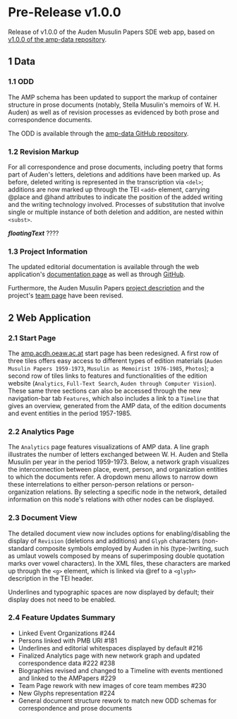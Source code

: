 # Pre-Release v1.0.0 

Release of v1.0.0 of the Auden Musulin Papers SDE web app, based on [v1.0.0 of the amp-data repository](https://github.com/Auden-Musulin-Papers/amp-data).

## 1 Data

### 1.1 ODD

The AMP schema has been updated to support the markup of container structure in prose documents (notably, Stella Musulin's memoirs of W. H. Auden) as well as of revision processes as evidenced by both prose and correspondence documents.

The ODD is available through the [amp-data GitHub repository](https://github.com/Auden-Musulin-Papers/amp-data/).

### 1.2 Revision Markup

For all correspondence and prose documents, including poetry that forms part of Auden's letters, deletions and additions have been marked up. As before, deleted writing is represented in the transcription via `<del>`; additions are now marked up through the TEI `<add>` element, carrying @place and @hand attributes to indicate the position of the added writing and the writing technology involved. Processes of substitution that involve single or multiple instance of both deletion and addition, are nested within `<subst>`.

***floatingText*** ????

### 1.3 Project Information

The updated editorial documentation is available through the web application's [documentation page](https://amp.acdh.oeaw.ac.at/editorial-declaration.html) as well as through [GitHub](https://github.com/Auden-Musulin-Papers/amp-data/blob/main/data/meta/editorial-declaration.xml).

Furthermore, the Auden Musulin Papers [project description](https://amp.acdh.oeaw.ac.at/description.html) and the project's [team page](https://amp.acdh.oeaw.ac.at/team.html) have been revised.

## 2 Web Application

### 2.1 Start Page

The [amp.acdh.oeaw.ac.at](https://amp.acdh.oeaw.ac.at) start page has been redesigned. A first row of three tiles offers easy access to different types of edition materials (`Auden Musulin Papers 1959-1973`, `Musulin as Memoirist 1976-1985`, `Photos`); a second row of tiles links to features and functionalities of the edition website (`Analytics`, `Full-Text Search`, `Auden through Computer Vision`). These same three sections can also be accessed through the new navigation-bar tab `Features`, which also includes a link to a `Timeline` that gives an overview, generated from the AMP data, of the edition documents and event entities in the period 1957-1985.

### 2.2 Analytics Page

The `Analytics` page features visualizations of AMP data. A line graph illustrates the number of letters exchanged between W. H. Auden and Stella Musulin per year in the period 1959-1973. Below, a network graph visualizes the interconnection between place, event, person, and organization entities to which the documents refer. A dropdown menu allows to narrow down these interrelations to either person-person relations or person-organization relations. By selecting a specific node in the network, detailed information on this node's relations with other nodes can be displayed.

### 2.3 Document View

The detailed document view now includes options for enabling/disabling the display of `Revision` (deletions and additions) and `Glyph` characters (non-standard composite symbols employed by Auden in his (type-)writing, such as umlaut vowels composed by means of superimposing double quotation marks over vowel characters). In the XML files, these characters are marked up through the `<g>` element, which is linked via @ref to a `<glyph>` description in the TEI header.

Underlines and typographic spaces are now displayed by default; their display does not need to be enabled.

### 2.4 Feature Updates Summary

* Linked Event Organizations #244
* Persons linked with PMB URI #181
* Underlines and editorial whitespaces displayed by default #216
* Finalized Analytics page with new network graph and updated correspondence data #222 #238
* Biographies revised and changed to a Timeline with events mentioned and linked to the AMPapers #229
* Team Page rework with new images of core team membes #230
* New Glyphs representation #224
* General document structure rework to match new ODD schemas for correspondence and prose documents
